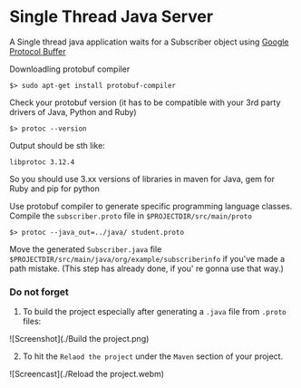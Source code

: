Single Thread Java Server
=========================

A Single thread java application waits for a Subscriber object using [Google Protocol Buffer](https://protobuf.dev/)

Downloadling protobuf compiler

~~~shell
$> sudo apt-get install protobuf-compiler
~~~

Check your protobuf version (it has to be compatible with your 3rd party drivers of Java, Python and Ruby)

~~~shell
$> protoc --version
~~~
Output should be sth like:
~~~shell
libprotoc 3.12.4
~~~
So you should use 3.xx versions of libraries in maven for Java, gem for Ruby and pip for python

Use protobuf compiler to generate specific programming language classes. Compile the `subscriber.proto` file in `$PROJECTDIR/src/main/proto`
~~~shell
$> protoc --java_out=../java/ student.proto
~~~

Move the generated `Subscriber.java` file `$PROJECTDIR/src/main/java/org/example/subscriberinfo` if you've made a path mistake. (This step has already done, if you' re gonna use that way.)

### Do not forget ###

 1. To build the project especially after generating a `.java` file from `.proto` files:

![Screenshot](./Build the project.png)

 2. To hit the `Relaod the project` under the `Maven` section of your project.

![Screencast](./Reload the project.webm)

